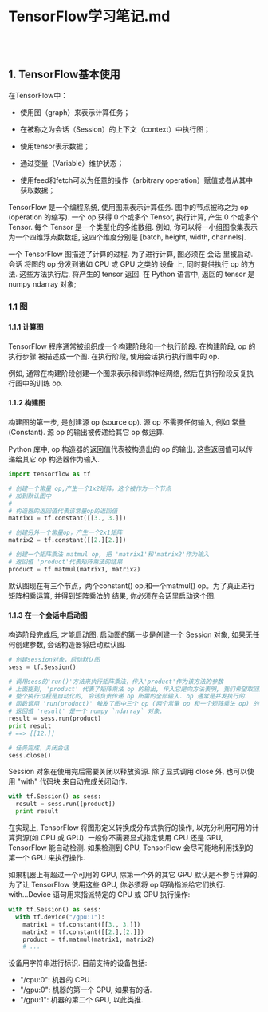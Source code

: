 # TensorFlow学习笔记.md

<br>
<br>


## 1. TensorFlow基本使用

在TensorFlow中：

- 使用图（graph）来表示计算任务；

- 在被称之为会话（Session）的上下文（context）中执行图；

- 使用tensor表示数据；

- 通过变量（Variable）维护状态；

- 使用feed和fetch可以为任意的操作（arbitrary operation）赋值或者从其中获取数据；

TensorFlow 是一个编程系统, 使用图来表示计算任务. 图中的节点被称之为 op (operation 的缩写). 一个 op 获得 0 个或多个 Tensor, 执行计算, 产生 0 个或多个 Tensor. 每个 Tensor 是一个类型化的多维数组. 例如, 你可以将一小组图像集表示为一个四维浮点数数组, 这四个维度分别是 [batch, height, width, channels].

一个 TensorFlow 图描述了计算的过程. 为了进行计算, 图必须在 会话 里被启动. 会话 将图的 op 分发到诸如 CPU 或 GPU 之类的 设备 上, 同时提供执行 op 的方法. 这些方法执行后, 将产生的 tensor 返回. 在 Python 语言中, 返回的 tensor 是 numpy ndarray 对象; 

### 1.1 图

#### 1.1.1 计算图

TensorFlow 程序通常被组织成一个构建阶段和一个执行阶段. 在构建阶段, op 的执行步骤 被描述成一个图. 在执行阶段, 使用会话执行执行图中的 op.

例如, 通常在构建阶段创建一个图来表示和训练神经网络, 然后在执行阶段反复执行图中的训练 op.

#### 1.1.2 构建图

构建图的第一步, 是创建源 op (source op). 源 op 不需要任何输入, 例如 常量 (Constant). 源 op 的输出被传递给其它 op 做运算.

Python 库中, op 构造器的返回值代表被构造出的 op 的输出, 这些返回值可以传递给其它 op 构造器作为输入.

```python
import tensorflow as tf

# 创建一个常量 op,产生一个1x2矩阵，这个被作为一个节点
# 加到默认图中
#
# 构造器的返回值代表该常量op的返回值
matrix1 = tf.constant([[3., 3.]])

# 创建另外一个常量op，产生一个2x1矩阵
matrix2 = tf.constant([[2.][2.]])

# 创建一个矩阵乘法 matmul op, 把 'matrix1'和'matrix2'作为输入
# 返回值 'product'代表矩阵乘法的结果
product = tf.matmul(matrix1, matrix2)
```

默认图现在有三个节点，两个constant() op,和一个matmul() op。为了真正进行矩阵相乘运算, 并得到矩阵乘法的 结果, 你必须在会话里启动这个图.

#### 1.1.3 在一个会话中启动图

构造阶段完成后, 才能启动图. 启动图的第一步是创建一个 Session 对象, 如果无任何创建参数, 会话构造器将启动默认图.

```python
# 创建session对象，启动默认图
sess = tf.Session()

# 调用sess的'run()'方法来执行矩阵乘法，传入'product'作为该方法的参数
# 上面提到, 'product' 代表了矩阵乘法 op 的输出, 传入它是向方法表明, 我们希望取回矩阵乘法 op 的输出.
# 整个执行过程是自动化的, 会话负责传递 op 所需的全部输入. op 通常是并发执行的.
# 函数调用 'run(product)' 触发了图中三个 op (两个常量 op 和一个矩阵乘法 op) 的执行.
# 返回值 'result' 是一个 numpy `ndarray` 对象.
result = sess.run(product)
print result
# ==> [[12.]]

# 任务完成，关闭会话
sess.close()
```

Session 对象在使用完后需要关闭以释放资源. 除了显式调用 close 外, 也可以使用 "with" 代码块 来自动完成关闭动作.

```python
with tf.Session() as sess:
  result = sess.run([product])
  print result
```

在实现上, TensorFlow 将图形定义转换成分布式执行的操作, 以充分利用可用的计算资源(如 CPU 或 GPU). 一般你不需要显式指定使用 CPU 还是 GPU, TensorFlow 能自动检测. 如果检测到 GPU, TensorFlow 会尽可能地利用找到的第一个 GPU 来执行操作.

如果机器上有超过一个可用的 GPU, 除第一个外的其它 GPU 默认是不参与计算的. 为了让 TensorFlow 使用这些 GPU, 你必须将 op 明确指派给它们执行. with...Device 语句用来指派特定的 CPU 或 GPU 执行操作:

```python
with tf.Session() as sess:
  with tf.device("/gpu:1"):
    matrix1 = tf.constant([[3., 3.]])
    matrix2 = tf.constant([[2.],[2.]])
    product = tf.matmul(matrix1, matrix2)
    # ...
```

设备用字符串进行标识. 目前支持的设备包括:

- "/cpu:0": 机器的 CPU.
- "/gpu:0": 机器的第一个 GPU, 如果有的话.
- "/gpu:1": 机器的第二个 GPU, 以此类推.

























